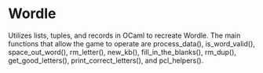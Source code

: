 # Wordle

Utilizes lists, tuples, and records in OCaml to recreate Wordle. The main functions that allow the game to operate are process_data(), is_word_valid(), space_out_word(), rm_letter(), new_kb(), fill_in_the_blanks(), rm_dup(), get_good_letters(), print_correct_letters(), and pcl_helpers().
